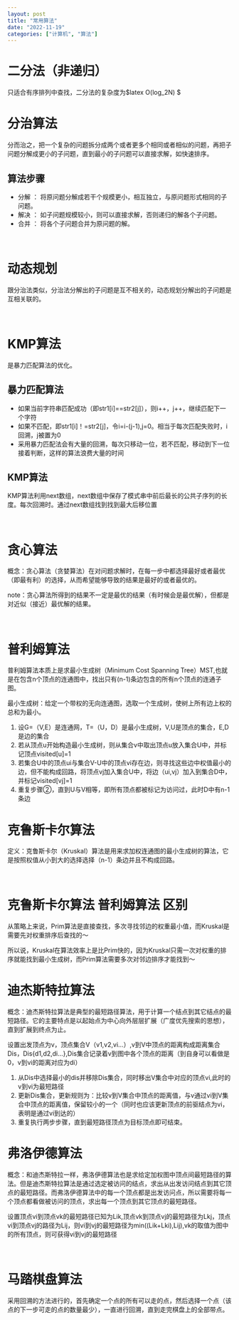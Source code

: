 ```yaml
---
layout: post
title: "常用算法"
date: "2022-11-19"
categories: ["计算机", "算法"] 
---
```


# 二分法（非递归）

只适合有序排列中查找，二分法的复杂度为$latex O(log\_2N) $

# 分治算法

分而治之，把一个复杂的问题拆分成两个或者更多个相同或者相似的问题，再把子问题分解成更小的子问题，直到最小的子问题可以直接求解，如快速排序。

## 算法步骤

- 分解 ： 将原问题分解成若干个规模更小，相互独立，与原问题形式相同的子问题。
- 解决 ： 如子问题规模较小，则可以直接求解，否则递归的解各个子问题。
- 合并 ： 将各个子问题合并为原问题的解。

 

# 动态规划

跟分治法类似，分治法分解出的子问题是互不相关的，动态规划分解出的子问题是互相关联的。

 

# KMP算法

是暴力匹配算法的优化。

## 暴力匹配算法

- 如果当前字符串匹配成功（即str1\[i\]==str2\[j\]），则i++，j++，继续匹配下一个字符
- 如果不匹配，即str1\[i\]！=str2\[j\]，令i=i-(j-1),j=0。相当于每次匹配失败时，i回溯，j被置为0
- 采用暴力匹配法会有大量的回溯，每次只移动一位，若不匹配，移动到下一位接着判断，这样的算法浪费大量的时间

## KMP算法

KMP算法利用next数组，next数组中保存了模式串中前后最长的公共子序列的长度。每次回溯时。通过next数组找到找到最大后移位置

 

# 贪心算法

概念：贪心算法（贪婪算法）在对问题求解时，在每一步中都选择最好或者最优（即最有利）的选择，从而希望能够导致的结果是最好的或者最优的。

note：贪心算法所得到的结果不一定是最优的结果（有时候会是最优解），但都是对近似（接近）最优解的结果。

 

# 普利姆算法

普利姆算法本质上是求最小生成树（Minimum Cost Spanning Tree）MST,也就是在包含n个顶点的连通图中，找出只有(n-1)条边包含的所有n个顶点的连通子图。

最小生成树：给定一个带权的无向连通图，选取一个生成树，使树上所有边上权的总和为最小。

1. 设G=（V,E）是连通网，T=（U，D）是最小生成树，V,U是顶点的集合，E,D是边的集合
2. 若从顶点u开始构造最小生成树，则从集合v中取出顶点u放入集合U中，并标记顶点visited\[u\]=1
3. 若集合U中的顶点ui与集合V-U中的顶点vi存在边，则寻找这些边中权值最小的边，但不能构成回路，将顶点vj加入集合U中，将边（ui,vj）加入到集合D中，并标记visited\[vj\]=1
4. 重复步骤②，直到U与V相等，即所有顶点都被标记为访问过，此时D中有n-1条边

# 克鲁斯卡尔算法

定义：克鲁斯卡尔（Kruskal）算法是用来求加权连通图的最小生成树的算法，它是按照权值从小到大的选择选择（n-1）条边并且不构成回路。

 

# 克鲁斯卡尔算法 普利姆算法 区别

从策略上来说，Prim算法是直接查找，多次寻找邻边的权重最小值，而Kruskal是需要先对权重排序后查找的～

所以说，Kruskal在算法效率上是比Prim快的，因为Kruskal只需一次对权重的排序就能找到最小生成树，而Prim算法需要多次对邻边排序才能找到～

# 迪杰斯特拉算法

概念：迪杰斯特拉算法是典型的最短路径算法，用于计算一个结点到其它结点的最短路径。它的主要特点是以起始点为中心向外层层扩展（广度优先搜索的思想），直到扩展到终点为止。

设置出发顶点为v，顶点集合V（v1,v2,vi…）,v到V中顶点的距离构成距离集合Dis，Dis{d1,d2,di…},Dis集合记录着v到图中各个顶点的距离（到自身可以看做是0，v到vi的距离对应为di）

1. 从Dis中选择最小的dis并移除Dis集合，同时移出V集合中对应的顶点vi,此时的v到vi为最短路径
2. 更新Dis集合，更新规则为：比较v到V集合中顶点的距离值，与v通过vi到V集合中顶点的距离值，保留较小的一个（同时也应该更新顶点的前驱结点为vi，表明是通过vi到达的）
3. 重复执行两步步骤，直到最短路径顶点为目标顶点即可结束。

# 弗洛伊德算法

概念：和迪杰斯特拉一样，弗洛伊德算法也是求给定加权图中顶点间最短路径的算法。但是迪杰斯特拉算法是通过选定被访问的结点，求出从出发访问结点到其它顶点的最短路径。而弗洛伊德算法中的每一个顶点都是出发访问点，所以需要将每一个顶点都看做被访问的顶点，求出每一个顶点到其它顶点的最短路径。

设置顶点vi到顶点vk的最短路径已知为Lik,顶点vk到顶点vj的最短路径为Lkj，顶点vi到顶点vj的路径为Lij，则vi到vj的最短路径为min((Lik+Lki),Lij),vk的取值为图中的所有顶点，则可获得vi到vj的最短路径

 

# 马踏棋盘算法

采用回溯的方法进行的，首先确定一个点的所有可以走的点，然后选择一个点（该点的下一步可走的点的数量最少），一直进行回溯，直到走完棋盘上的全部带点。
